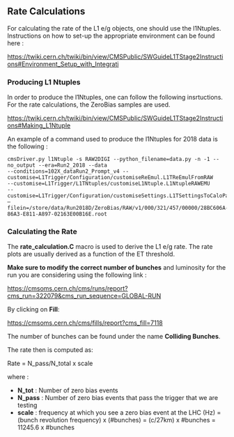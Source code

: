 ## Rate Calculations

For calculating the rate of the L1 e/g objects, one should use the l1Ntuples. Instructions on how to set-up the appropriate environment can be found here : 

https://twiki.cern.ch/twiki/bin/view/CMSPublic/SWGuideL1TStage2Instructions#Environment_Setup_with_Integrati


### Producing L1 Ntuples

In order to produce the l1Ntuples, one can follow the following insrtuctions. For the rate calculations, the ZeroBias samples are used.

https://twiki.cern.ch/twiki/bin/view/CMSPublic/SWGuideL1TStage2Instructions#Making_L1Ntuple


An example of a command used to produce the l1Ntuples for 2018 data is the following :

```
cmsDriver.py l1Ntuple -s RAW2DIGI --python_filename=data.py -n -1 --no_output --era=Run2_2018 --data 
--conditions=102X_dataRun2_Prompt_v4 --customise=L1Trigger/Configuration/customiseReEmul.L1TReEmulFromRAW 
--customise=L1Trigger/L1TNtuples/customiseL1Ntuple.L1NtupleRAWEMU 
--customise=L1Trigger/Configuration/customiseSettings.L1TSettingsToCaloParams_2018_v1_3 –
filein=/store/data/Run2018D/ZeroBias/RAW/v1/000/321/457/00000/28BC606A-86A3-E811-A897-02163E00B16E.root
```

### Calculating the Rate

The **rate_calculation.C** macro is used to derive the L1 e/g rate. The rate plots are usually derived as a function of the ET threshold. 


**Make sure to modify the correct number of bunches** and luminosity for the run you are considering using the following link :  


https://cmsoms.cern.ch/cms/runs/report?cms_run=322079&cms_run_sequence=GLOBAL-RUN


By clicking on **Fill**:


https://cmsoms.cern.ch/cms/fills/report?cms_fill=7118


The number of bunches can be found under the name **Colliding Bunches**.


The rate then is computed as:


Rate = N_pass/N_total x scale


where : 


- **N_tot** : Number of zero bias events
- **N_pass** : Number of zero bias events that pass the trigger that we are testing 
- **scale** : frequency at which you see a zero bias event at the LHC (Hz) = (bunch revolution frequency) x (#bunches) = (c/27km) x #bunches = 11245.6 x #bunches


